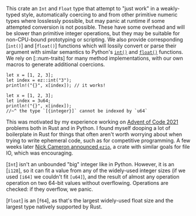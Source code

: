This crate an `Int` and `Float` type that attempt to "just work" in a
weakly-typed style, automatically coercing to and from other primitive numeric
types where losslessly possible, but may panic at runtime if some attempted
conversion is not possible. These have some overhead and will be slower than
primitive integer operations, but they may be suitable for non-CPU-bound
prototyping or scripting. We also provide corresponding [`int()`] and
[`float()`] functions which will lossily convert or parse their argument with
similar semantics to Python's [`int()`][PY-INT] and [`float()`][PY-FLOAT]
functions. We rely on [::num-traits] for many method implementations, with our
own macros to generate additional coercions.

```skip
let x = [1, 2, 3];
let index = ez::int("3");
println!("{}", x[index]); // it works!
```

```compile_fail
let x = [1, 2, 3];
let index = 3u64;
println!("{}", x[index]);
//~^ the type `[{integer}]` cannot be indexed by `u64`
```

This was motivated by my experience working on [Advent of Code 2021][AOC-2021]
problems both in Rust and in Python. I found myself dooping a lot of boilerplate
in Rust for things that often aren't worth worrying about when trying to write
ephemeral code, such as for competitive programming. A few weeks later
[Nick Cameron announced `ezio`][EZIO], a crate with similar goals for file IO,
which was encouraging.

[`Int`] isn't an unbounded "big" integer like in Python. However, it is an
[`i128`], so it can fit a value from any of the widely-used integer sizes (if we
used `[i64]` we couldn't fit `[u64]`), and the result of almost any operation
operation on two 64-bit values without overflowing. Operations are checked: if
they overflow, we panic.

[`Float`] is an [`f64`], as that's the largest widely-used float size and the
largest type natively supported by Rust.

[AOC-2021]: https://adventofcode.com/2021
[EZIO]: https://www.ncameron.org/blog/ezio/
[PY-FLOAT]: https://docs.python.org/3/library/functions.html#float
[PY-INT]: https://docs.python.org/3/library/functions.html#int
